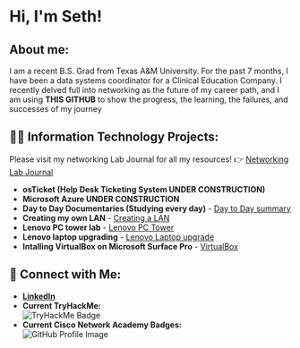 <h1>Hi, I'm Seth!</h1>

<h2> About me:</h2>
<p> I am a recent B.S. Grad from Texas A&M University. For the past 7 months, I have been a data systems coordinator for a Clinical Education Company.
I recently delved full into networking as the future of my career path, and I am using <b>THIS GITHUB</b>  to show the progress, the learning, the failures, and successes of my journey</p>

<h2>👨‍💻 Information Technology Projects:</h2>

Please visit my networking Lab Journal for all my resources!
👉 [Networking Lab Journal](https://github.com/sethadams2024/Networking-Lab-Journal)
- <b>osTicket (Help Desk Ticketing System UNDER CONSTRUCTION)</b>
- <b>Microsoft Azure UNDER CONSTRUCTION</b>
- <b>Day to Day Documentaries (Studying every day)</b>
      - [Day to Day summary](https://github.com/sethadams2024/networking-lab-journal/blob/main/day_to_day.md)
- <b>Creating my own LAN</b>
      - [Creating a LAN](https://github.com/sethadams2024/networking-lab-journal/blob/main/CreatingALAN.md)
- <b>Lenovo PC tower lab</b>
      - [Lenovo PC Tower](https://github.com/sethadams2024/networking-lab-journal/blob/main/LenovoPCSetupProject.md)
- <b>Lenovo laptop upgrading</b>
      - [Lenovo Laptop upgrade](https://github.com/sethadams2024/networking-lab-journal/blob/main/LenovoLaptopUpgrade.md)
- <b>Intalling VirtualBox on Microsoft Surface Pro</b>
      - [VirtualBox](https://github.com/sethadams2024/networking-lab-journal/blob/main/Installing_Virtual_Box.md)
    

## 🤳 Connect with Me:
- **[LinkedIn](https://www.linkedin.com/in/seth-adams-sa2025/)**   
- **Current TryHackMe:**  
  ![TryHackMe Badge](https://tryhackme-badges.s3.amazonaws.com/sethadams2024.png)  
- **Current Cisco Network Academy Badges:**  
  ![GitHub Profile Image](https://github.com/user-attachments/assets/f705520d-6637-4c12-a78d-9e9e858ec308)  

